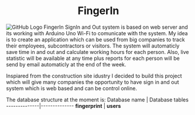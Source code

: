 <h1 align="center">FingerIn</h1

![GitHub Logo](https://cdn.dribbble.com/users/80284/screenshots/3134610/fingerprint-icon.png) 
FingerIn SignIn and Out system is based on web server and its working with Arduino Uno Wi-Fi to comunicate with the system. 
My idea is to create an application which can be used from big companies to track their employees, subcontractors or visitors. 
The system will automaticly save time in and out and calculate working hours for each person. Also, live statistic will be 
available at any time plus reports for each person will be send by email automaticly at the end of the week. 

Inspiared from the construction site idustry I decided to build this project which will give many companies the opportunity to have
sign in and out system which is web based and can be control online. 

The database structure at the moment is:
Database name | Database tables
--------------|--------------
**fingerprint** | **users** 
